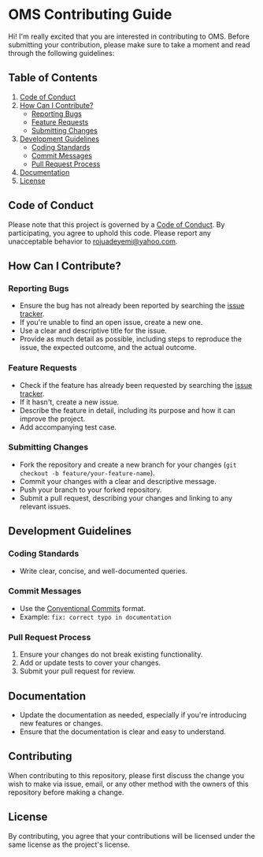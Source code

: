 # OMS Contributing Guide

Hi! I'm really excited that you are interested in contributing to OMS. Before submitting your contribution, please make sure to take a moment and read through the following guidelines:

## Table of Contents
1. [Code of Conduct](#code-of-conduct)
2. [How Can I Contribute?](#how-can-i-contribute)
    - [Reporting Bugs](#reporting-bugs)
    - [Feature Requests](#feature-requests)
    - [Submitting Changes](#submitting-changes)
3. [Development Guidelines](#development-guidelines)
    - [Coding Standards](#coding-standards)
    - [Commit Messages](#commit-messages)
    - [Pull Request Process](#pull-request-process)
4. [Documentation](#documentation)
5. [License](#license)

## Code of Conduct
Please note that this project is governed by a [Code of Conduct](CodeofConduct.md). By participating, you agree to uphold this code. Please report any unacceptable behavior to [rojuadeyemi@yahoo.com](mailto:rojuadeyemi@yahoo.com).

## How Can I Contribute?

### Reporting Bugs
- Ensure the bug has not already been reported by searching the [issue tracker](./issues).
- If you're unable to find an open issue, create a new one.
- Use a clear and descriptive title for the issue.
- Provide as much detail as possible, including steps to reproduce the issue, the expected outcome, and the actual outcome.

### Feature Requests
- Check if the feature has already been requested by searching the [issue tracker](./issues).
- If it hasn't, create a new issue.
- Describe the feature in detail, including its purpose and how it can improve the project.
- Add accompanying test case.

### Submitting Changes
- Fork the repository and create a new branch for your changes (`git checkout -b feature/your-feature-name`).
- Commit your changes with a clear and descriptive message.
- Push your branch to your forked repository.
- Submit a pull request, describing your changes and linking to any relevant issues.

## Development Guidelines

### Coding Standards
- Write clear, concise, and well-documented queries.

### Commit Messages
- Use the [Conventional Commits](https://www.conventionalcommits.org/) format.
- Example: `fix: correct typo in documentation`

### Pull Request Process
1. Ensure your changes do not break existing functionality.
2. Add or update tests to cover your changes.
3. Submit your pull request for review.

## Documentation
- Update the documentation as needed, especially if you're introducing new features or changes.
- Ensure that the documentation is clear and easy to understand.

## Contributing
When contributing to this repository, please first discuss the change you wish to make via issue, email, or any other method with the owners of this repository before making a change.
 
## License
By contributing, you agree that your contributions will be licensed under the same license as the project's license.
